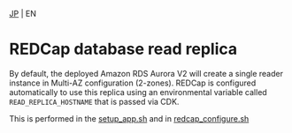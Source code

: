 [JP](../ja/dbreplica.md) | EN

# REDCap database read replica

By default, the deployed Amazon RDS Aurora V2 will create a single reader instance in Multi-AZ configuration (2-zones). REDCap is configured automatically to use this replica using an environmental variable called `READ_REPLICA_HOSTNAME` that is passed via CDK.

This is performed in the [setup_app.sh](/containers/redcap-docker-apache/scripts/setup_app.sh) and in [redcap_configure.sh](/containers/redcap-docker-apache/scripts/redcap_configure.sh)
